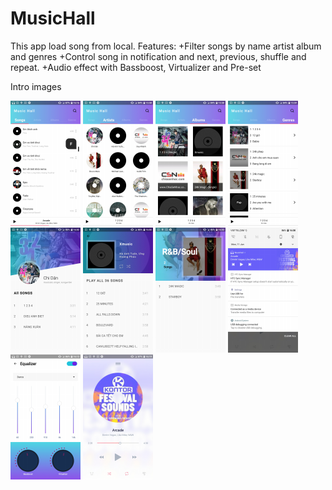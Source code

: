 # MusicHall
This app load song from local.
Features:
+Filter songs by name artist album and genres
+Control song in notification and next, previous, shuffle and repeat.
+Audio effect with Bassboost, Virtualizer and Pre-set

Intro images

![Alt text](https://github.com/1412111/MusicHall/blob/master/1.png)
![Alt text](https://github.com/1412111/MusicHall/blob/master/2.png)
![Alt text](https://github.com/1412111/MusicHall/blob/master/3.png)
![Alt text](https://github.com/1412111/MusicHall/blob/master/4.png)
![Alt text](https://github.com/1412111/MusicHall/blob/master/5.png)
![Alt text](https://github.com/1412111/MusicHall/blob/master/6.png)
![Alt text](https://github.com/1412111/MusicHall/blob/master/7.png)
![Alt text](https://github.com/1412111/MusicHall/blob/master/8.png)
![Alt text](https://github.com/1412111/MusicHall/blob/master/9.png)
![Alt text](https://github.com/1412111/MusicHall/blob/master/10.png)


